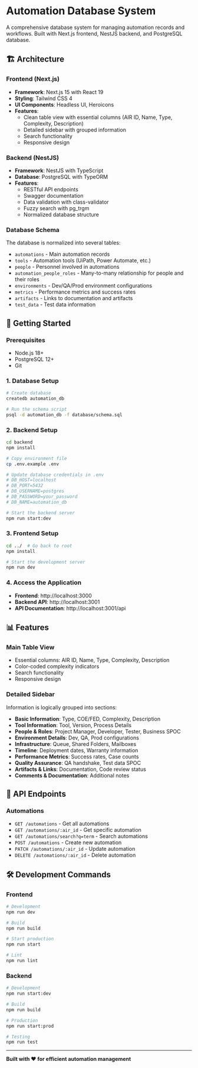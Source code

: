 # Automation Database System

A comprehensive database system for managing automation records and workflows. Built with Next.js frontend, NestJS backend, and PostgreSQL database.

## 🏗️ Architecture

### Frontend (Next.js)
- **Framework**: Next.js 15 with React 19
- **Styling**: Tailwind CSS 4
- **UI Components**: Headless UI, Heroicons
- **Features**: 
  - Clean table view with essential columns (AIR ID, Name, Type, Complexity, Description)
  - Detailed sidebar with grouped information
  - Search functionality
  - Responsive design

### Backend (NestJS)
- **Framework**: NestJS with TypeScript
- **Database**: PostgreSQL with TypeORM
- **Features**:
  - RESTful API endpoints
  - Swagger documentation
  - Data validation with class-validator
  - Fuzzy search with pg_trgm
  - Normalized database structure

### Database Schema
The database is normalized into several tables:
- `automations` - Main automation records
- `tools` - Automation tools (UiPath, Power Automate, etc.)
- `people` - Personnel involved in automations
- `automation_people_roles` - Many-to-many relationship for people and their roles
- `environments` - Dev/QA/Prod environment configurations
- `metrics` - Performance metrics and success rates
- `artifacts` - Links to documentation and artifacts
- `test_data` - Test data information

## 🚀 Getting Started

### Prerequisites
- Node.js 18+ 
- PostgreSQL 12+
- Git

### 1. Database Setup
```bash
# Create database
createdb automation_db

# Run the schema script
psql -d automation_db -f database/schema.sql
```

### 2. Backend Setup
```bash
cd backend
npm install

# Copy environment file
cp .env.example .env

# Update database credentials in .env
# DB_HOST=localhost
# DB_PORT=5432
# DB_USERNAME=postgres
# DB_PASSWORD=your_password
# DB_NAME=automation_db

# Start the backend server
npm run start:dev
```

### 3. Frontend Setup
```bash
cd ../  # Go back to root
npm install

# Start the development server
npm run dev
```

### 4. Access the Application
- **Frontend**: http://localhost:3000
- **Backend API**: http://localhost:3001
- **API Documentation**: http://localhost:3001/api

## 📊 Features

### Main Table View
- Essential columns: AIR ID, Name, Type, Complexity, Description
- Color-coded complexity indicators
- Search functionality
- Responsive design

### Detailed Sidebar
Information is logically grouped into sections:
- **Basic Information**: Type, COE/FED, Complexity, Description
- **Tool Information**: Tool, Version, Process Details
- **People & Roles**: Project Manager, Developer, Tester, Business SPOC
- **Environment Details**: Dev, QA, Prod configurations
- **Infrastructure**: Queue, Shared Folders, Mailboxes
- **Timeline**: Deployment dates, Warranty information
- **Performance Metrics**: Success rates, Case counts
- **Quality Assurance**: QA handshake, Test data SPOC
- **Artifacts & Links**: Documentation, Code review status
- **Comments & Documentation**: Additional notes

## 🔧 API Endpoints

### Automations
- `GET /automations` - Get all automations
- `GET /automations/:air_id` - Get specific automation
- `GET /automations/search?q=term` - Search automations
- `POST /automations` - Create new automation
- `PATCH /automations/:air_id` - Update automation
- `DELETE /automations/:air_id` - Delete automation

## 🛠️ Development Commands

### Frontend
```bash
# Development
npm run dev

# Build
npm run build

# Start production
npm run start

# Lint
npm run lint
```

### Backend
```bash
# Development
npm run start:dev

# Build
npm run build

# Production
npm run start:prod

# Testing
npm run test
```

---

**Built with ❤️ for efficient automation management**
